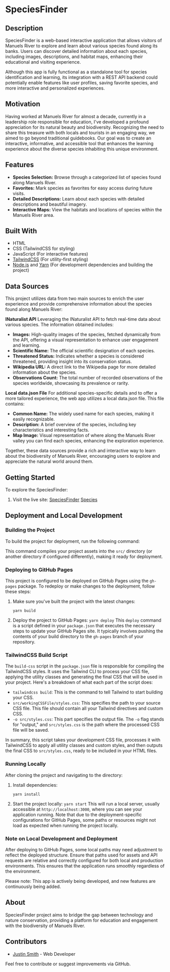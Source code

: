 # SpeciesFinder

## Description

SpeciesFinder is a web-based interactive application that allows visitors of
Manuels River to explore and learn about various species found along its banks.
Users can discover detailed information about each species, including images,
descriptions, and habitat maps, enhancing their educational and visiting
experience.

Although this app is fully functional as a standalone tool for species
identification and learning, its integration with a REST API backend could
potentially enable features like user profiles, saving favorite species, and
more interactive and personalized experiences.

## Motivation

Having worked at Manuels River for almost a decade, currently in a leadership
role responsible for education, I've developed a profound appreciation for its
natural beauty and biodiversity. Recognizing the need to share this treasure
with both locals and tourists in an engaging way, we aimed to go beyond
traditional guidebooks. Our goal was to create an interactive, informative, and
accessible tool that enhances the learning experience about the diverse species
inhabiting this unique environment.

## Features

- **Species Selection:** Browse through a categorized list of species found
  along Manuels River.
- **Favorites:** Mark species as favorites for easy access during future visits.
- **Detailed Descriptions:** Learn about each species with detailed descriptions
  and beautiful imagery.
- **Interactive Maps:** View the habitats and locations of species within the
  Manuels River area.

## Built With

- HTML
- CSS (TailwindCSS for styling)
- JavaScript (For interactive features)
- [TailwindCSS](https://tailwindcss.com/) (For utility-first styling)
- [Node.js](https://nodejs.org/) and [Yarn](https://yarnpkg.com/) (For
  development dependencies and building the project)

## Data Sources

This project utilizes data from two main sources to enrich the user experience
and provide comprehensive information about the species found along Manuels
River:

**INaturalist API** Leveraging the INaturalist API to fetch real-time data about
various species. The information obtained includes:

- **Images:** High-quality images of the species, fetched dynamically from the
  API, offering a visual representation to enhance user engagement and learning.
- **Scientific Name:** The official scientific designation of each species.
- **Threatened Status:** Indicates whether a species is considered threatened,
  providing insight into its conservation status.
- **Wikipedia URL:** A direct link to the Wikipedia page for more detailed
  information about the species.
- **Observations Count:** The total number of recorded observations of the
  species worldwide, showcasing its prevalence or rarity.

**Local data.json File** For additional species-specific details and to offer a
more tailored experience, the web app utilizes a local data.json file. This file
contains:

- **Common Name:** The widely used name for each species, making it easily
  recognizable.
- **Description:** A brief overview of the species, including key
  characteristics and interesting facts.
- **Map Image:** Visual representation of where along the Manuels River valley
  you can find each species, enhancing the exploration experience.

Together, these data sources provide a rich and interactive way to learn about
the biodiversity of Manuels River, encouraging users to explore and appreciate
the natural world around them.

## Getting Started

To explore the SpeciesFinder:

1. Visit the live site:
   [SpeciesFinder](https://justindotrocks.github.io/Species/)
   [Species](https://justindotrocks.github.io/Species/)

## Deployment and Local Development

### Building the Project

To build the project for deployment, run the following command:

This command compiles your project assets into the `src/` directory (or another
directory if configured differently), making it ready for deployment.

### Deploying to GitHub Pages

This project is configured to be deployed on GitHub Pages using the `gh-pages`
package. To redeploy or make changes to the deployment, follow these steps:

1. Make sure you've built the project with the latest changes:
      ```
      yarn build
      ```
2. Deploy the project to GitHub Pages: `yarn deploy` This `deploy` command is a
   script defined in your `package.json` that executes the necessary steps to
   update your GitHub Pages site. It typically involves pushing the contents of
   your build directory to the `gh-pages` branch of your repository.

### TailwindCSS Build Script

The `build-css` script in the `package.json` file is responsible for compiling
the TailwindCSS styles. It uses the Tailwind CLI to process your CSS file,
applying the utility classes and generating the final CSS that will be used in
your project. Here's a breakdown of what each part of the script does:

- `tailwindcss build`: This is the command to tell Tailwind to start building
  your CSS.
- `src/workingCSSFile/styles.css`: This specifies the path to your source CSS
  file. This file should contain all your Tailwind directives and custom CSS.
- `-o src/styles.css`: This part specifies the output file. The `-o` flag stands
  for "output," and `src/styles.css` is the path where the processed CSS file
  will be saved.

In summary, this script takes your development CSS file, processes it with
TailwindCSS to apply all utility classes and custom styles, and then outputs the
final CSS to `src/styles.css`, ready to be included in your HTML files.

### Running Locally

After cloning the project and navigating to the directory:

1. Install dependencies:
      ```
      yarn install
      ```
2. Start the project locally: `yarn start` This will run a local server, usually
   accessible at `http://localhost:3000`, where you can see your application
   running. Note that due to the deployment-specific configurations for GitHub
   Pages, some paths or resources might not load as expected when running the
   project locally.

### Note on Local Development and Deployment

After deploying to GitHub Pages, some local paths may need adjustment to reflect
the deployed structure. Ensure that paths used for assets and API requests are
relative and correctly configured for both local and production environments.
This ensures that the application runs smoothly regardless of the environment.

Please note: This app is actively being developed, and new features are
continuously being added.

## About

SpeciesFinder project aims to bridge the gap between technology and nature
conservation, providing a platform for education and engagement with the
biodiversity of Manuels River.

## Contributors

- [Justin Smith](https://github.com/JustinDotRocks) - Web Developer

Feel free to contribute or suggest improvements via GitHub.

